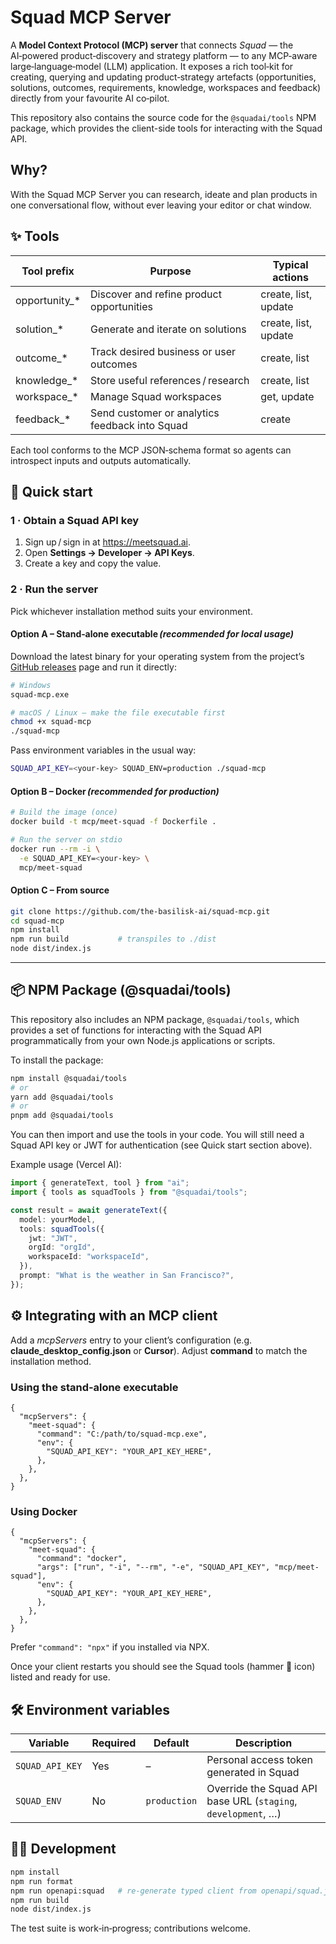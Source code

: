 # Squad MCP Server

A **Model Context Protocol (MCP) server** that connects _Squad_ — the AI‑powered product‑discovery and strategy platform — to any MCP‑aware large‑language‑model (LLM) application. It exposes a rich tool‑kit for creating, querying and updating product‑strategy artefacts (opportunities, solutions, outcomes, requirements, knowledge, workspaces and feedback) directly from your favourite AI co‑pilot.

This repository also contains the source code for the `@squadai/tools` NPM package, which provides the client-side tools for interacting with the Squad API.

## Why?

With the Squad MCP Server you can research, ideate and plan products in one conversational flow, without ever leaving your editor or chat window.

## ✨ Tools

| Tool prefix     | Purpose                                        | Typical actions      |
| --------------- | ---------------------------------------------- | -------------------- |
| opportunity\_\* | Discover and refine product opportunities      | create, list, update |
| solution\_\*    | Generate and iterate on solutions              | create, list, update |
| outcome\_\*     | Track desired business or user outcomes        | create, list         |
| knowledge\_\*   | Store useful references / research             | create, list         |
| workspace\_\*   | Manage Squad workspaces                        | get, update          |
| feedback\_\*    | Send customer or analytics feedback into Squad | create               |

Each tool conforms to the MCP JSON‑schema format so agents can introspect inputs and outputs automatically.

## 🚀 Quick start

### 1 · Obtain a Squad API key

1. Sign up / sign in at <https://meetsquad.ai>.
2. Open **Settings → Developer → API Keys**.
3. Create a key and copy the value.

### 2 · Run the server

Pick whichever installation method suits your environment.

#### Option A – Stand‑alone executable *(recommended for local usage)*

Download the latest binary for your operating system from the project’s [GitHub releases](https://github.com/the-basilisk-ai/squad-mcp/releases) page and run it directly:

```bash
# Windows
squad-mcp.exe

# macOS / Linux — make the file executable first
chmod +x squad-mcp
./squad-mcp
```

Pass environment variables in the usual way:

```bash
SQUAD_API_KEY=<your‑key> SQUAD_ENV=production ./squad-mcp
```

#### Option B – Docker *(recommended for production)*

```bash
# Build the image (once)
docker build -t mcp/meet-squad -f Dockerfile .

# Run the server on stdio
docker run --rm -i \
  -e SQUAD_API_KEY=<your‑key> \
  mcp/meet-squad
```

#### Option C – From source

```bash
git clone https://github.com/the-basilisk-ai/squad-mcp.git
cd squad-mcp
npm install
npm run build           # transpiles to ./dist
node dist/index.js
```

---

## 📦 NPM Package (@squadai/tools)

This repository also includes an NPM package, `@squadai/tools`, which provides a set of functions for interacting with the Squad API programmatically from your own Node.js applications or scripts.

To install the package:

```bash
npm install @squadai/tools
# or
yarn add @squadai/tools
# or
pnpm add @squadai/tools
```

You can then import and use the tools in your code. You will still need a Squad API key or JWT for authentication (see Quick start section above).

Example usage (Vercel AI):

```typescript
import { generateText, tool } from "ai";
import { tools as squadTools } from "@squadai/tools";

const result = await generateText({
  model: yourModel,
  tools: squadTools({
    jwt: "JWT",
    orgId: "orgId",
    workspaceId: "workspaceId",
  }),
  prompt: "What is the weather in San Francisco?",
});
```

## ⚙️ Integrating with an MCP client

Add a _mcpServers_ entry to your client’s configuration (e.g. **claude_desktop_config.json** or **Cursor**). Adjust **command** to match the installation method.

### Using the stand‑alone executable

```jsonc
{
  "mcpServers": {
    "meet-squad": {
      "command": "C:/path/to/squad-mcp.exe",
      "env": {
        "SQUAD_API_KEY": "YOUR_API_KEY_HERE",
      },
    },
  },
}
```

### Using Docker

```jsonc
{
  "mcpServers": {
    "meet-squad": {
      "command": "docker",
      "args": ["run", "-i", "--rm", "-e", "SQUAD_API_KEY", "mcp/meet-squad"],
      "env": {
        "SQUAD_API_KEY": "YOUR_API_KEY_HERE",
      },
    },
  },
}
```

Prefer `"command": "npx"` if you installed via NPX.

Once your client restarts you should see the Squad tools (hammer 🔨 icon) listed and ready for use.

## 🛠️ Environment variables

| Variable        | Required | Default      | Description                                                   |
| --------------- | -------- | ------------ | ------------------------------------------------------------- |
| `SQUAD_API_KEY` | Yes      | –            | Personal access token generated in Squad                      |
| `SQUAD_ENV`     | No       | `production` | Override the Squad API base URL (`staging`, `development`, …) |

## 🧑‍💻 Development

```bash
npm install
npm run format
npm run openapi:squad   # re‑generate typed client from openapi/squad.json
npm run build
node dist/index.js
```

The test suite is work‑in‑progress; contributions welcome.
